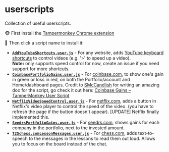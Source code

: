 # userscripts

Collection of useful userscripts.

🐵 First install the [Tampermonkey Chrome extension](https://chrome.google.com/webstore/detail/tampermonkey/dhdgffkkebhmkfjojejmpbldmpobfkfo)

📜 Then click a script name to install it:

- **[`AddYouTubeShortcuts.user.js`](https://github.com/kevduc/userscripts/raw/master/AddYouTubeShortcuts.user.js)** - For any website, adds [YouTube keyboard shortcuts](https://support.google.com/youtube/answer/7631406) to control videos (e.g. '>' to speed up a video).  
  **Note:** only supports speed control for now, create an issue if you need support for more shortcuts.
- **[`CoinbasePortfolioGains.user.js`](https://github.com/kevduc/userscripts/raw/master/CoinbasePortfolioGains.user.js)** - For [coinbase.com](https://coinbase.com), to show one's gain in green or loss in red, on both the Portfolio/account and Home/dashboard pages. Credit to [SMcCandlish](https://github.com/SMcCandlish) for writing an amazing doc for the script, go check it out here: [Coinbase Gains – TamperMonkey User Script](https://github.com/SMcCandlish/Coinbase_Gains_Tampermonkey_Script)
- **[`NetflixVideoSpeedControl.user.js`](https://github.com/kevduc/userscripts/raw/master/NetflixVideoSpeedControl.user.js)** - For [netflix.com](https://netflix.com), adds a button in Netflix's video player to control the speed of the video. (you have to refresh the page if the button doesn't appear). [UPDATE] Netflix finally implemented this.
- **[`SeedrsPortfolioGains.user.js`](https://github.com/kevduc/userscripts/raw/master/SeedrsPortfolioGains.user.js)** - For [seedrs.com](https://seedrs.com), shows gains for each company in the portfolio, next to the invested amount.
- **[`T2Schess.comLessonMessages.user.js`](https://github.com/kevduc/userscripts/raw/master/T2Schess.comLessonMessages.user.js)** - For [chess.com](https://chess.com), adds text-to-speech to the messages in the lessons to read them out loud. Allows you to focus on the board instead of the chat.
